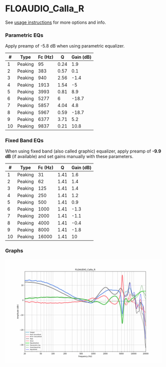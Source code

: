 # FLOAUDIO_Calla_R
See [usage instructions](https://github.com/jaakkopasanen/AutoEq#usage) for more options and info.

### Parametric EQs
Apply preamp of -5.8 dB when using parametric equalizer.

|   # | Type    |   Fc (Hz) |    Q |   Gain (dB) |
|-----|---------|-----------|------|-------------|
|   1 | Peaking |        95 | 0.24 |         1.9 |
|   2 | Peaking |       383 | 0.57 |         0.1 |
|   3 | Peaking |       940 | 2.56 |        -1.4 |
|   4 | Peaking |      1913 | 1.54 |        -5   |
|   5 | Peaking |      3993 | 0.81 |         8.9 |
|   6 | Peaking |      5277 | 6    |       -18.7 |
|   7 | Peaking |      5857 | 4.04 |         4.8 |
|   8 | Peaking |      5967 | 0.59 |       -18.7 |
|   9 | Peaking |      6377 | 3.71 |         5.2 |
|  10 | Peaking |      9837 | 0.21 |        10.8 |

### Fixed Band EQs
When using fixed band (also called graphic) equalizer, apply preamp of **-9.9 dB** (if available) and set gains manually with these parameters.

|   # | Type    |   Fc (Hz) |    Q |   Gain (dB) |
|-----|---------|-----------|------|-------------|
|   1 | Peaking |        31 | 1.41 |         1.6 |
|   2 | Peaking |        62 | 1.41 |         1.4 |
|   3 | Peaking |       125 | 1.41 |         1.4 |
|   4 | Peaking |       250 | 1.41 |         1.2 |
|   5 | Peaking |       500 | 1.41 |         0.9 |
|   6 | Peaking |      1000 | 1.41 |        -1.3 |
|   7 | Peaking |      2000 | 1.41 |        -1.1 |
|   8 | Peaking |      4000 | 1.41 |        -0.4 |
|   9 | Peaking |      8000 | 1.41 |        -1.8 |
|  10 | Peaking |     16000 | 1.41 |        10   |

### Graphs
![](./FLOAUDIO_Calla_R.png)
